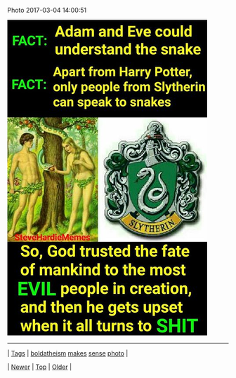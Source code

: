 <!--
title: Photo 2017-03-04 14
date: 2020-06-28T15:27:00.154Z
tags: boldatheism, makes, sense, photo
-->


Photo 2017-03-04 14:00:51

![](157982058666-0.jpg)

<!--BOTTOM-POST-NAVIGATION-->
---

| [Tags](tags.md) | [boldatheism](tag-boldatheism.md) [makes](tag-makes.md) [sense](tag-sense.md) [photo](tag-photo.md) |

| [Newer](157977932254.md) | [Top](index.md) | [Older](157990326837.md) |